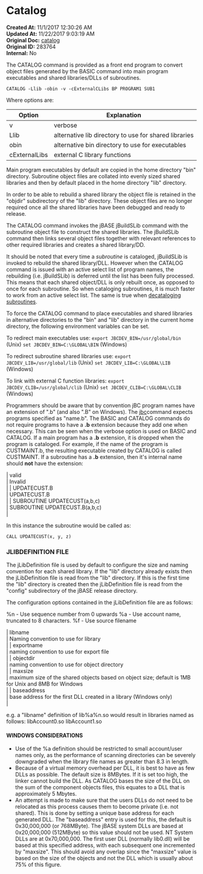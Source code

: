 # Catalog

**Created At:** 11/1/2017 12:30:26 AM  
**Updated At:** 11/22/2017 9:03:19 AM  
**Original Doc:** [catalog](https://docs.jbase.com/49435-compilation/catalog)  
**Original ID:** 283764  
**Internal:** No  


The CATALOG command is provided as a front end program to convert object files generated by the BASIC command into main program executables and shared libraries/DLLs of subroutines.

```
CATALOG -Llib -obin -v -cExternalCLibs BP PROGRAM1 SUB1
```

Where options are:


| Option<br> | Explanation<br> |
| --- | --- |
| v<br> | verbose<br> |
| Llib<br> | alternative lib directory to use for shared libraries<br> |
| obin<br> | alternative bin directory to use for executables<br> |
| cExternalLibs<br> | external C library functions<br> |


Main program executables by default are copied in the home directory "bin" directory. Subroutine object files are collated into evenly sized shared libraries and then by default placed in the home directory "lib" directory.

In order to be able to rebuild a shared library the object file is retained in the "objdir" subdirectory of the "lib" directory. These object files are no longer required once all the shared libraries have been debugged and ready to release.

The CATALOG command invokes the jBASE jBuildSLib command with the subroutine object file to construct the shared libraries. The jBuildSLib command then links several object files together with relevant references to other required libraries and creates a shared library/DD.

It should be noted that every time a *subroutine* is cataloged, jBuildSLib is invoked to rebuild the shared library/DLL. However when the CATALOG command is issued with an active select list of program names, the rebuilding (i.e. jBuildSLib) is deferred until the list has been fully processed. This means that each shared object/DLL is only rebuilt once, as opposed to once for each subroutine. So when cataloging subroutines, it is much faster to work from an active select list. The same is true when [decataloging subroutines](./../decatalog).

To force the CATALOG command to place executables and shared libraries in alternative directories to the "bin" and "lib" directory in the current home directory, the following environment variables can be set.

To redirect main executables use:
`export JBCDEV_BIN=/usr/global/bin` (Unix)
`set JBCDEV_BIN=C:\GLOBAL\BIN` (Windows)

To redirect subroutine shared libraries use:
`export JBCDEV_LIB=/usr/global/lib` (Unix)
`set JBCDEV_LIB=C:\GLOBAL\LIB` (Windows)

To link with external C function libraries:
`export JBCDEV_CLIB=/usr/global/clib` (Unix)
`set JBCDEV_CLIB=C:\GLOBAL\CLIB` (Windows)

Programmers should be aware that by convention jBC program names have an extension of ".b" (and also ".B" on Windows). The [jbc](https://https://static.zumasys.com/jbase/r99/knowledgebase/manuals/3.0/30manpages/man/sup42_JBC.htm)command expects programs specified as "name.b". The BASIC and CATALOG commands do not require programs to have a **.b** extension because they add one when necessary. This can be seen when the verbose option is used on BASIC and CATALOG. If a main program has a **.b** extension, it is dropped when the program is cataloged. For example, if the name of the program is CUSTMAINT.b, the resulting executable created by CATALOG is called CUSTMAINT. If a subroutine has a **.b** extension, then it's internal name should **not** have the extension:


| valid<br> | Invalid<br> |
| UPDATECUST.B<br> | UPDATECUST.B<br> |
| SUBROUTINE UPDATECUST(a,b,c)<br> | SUBROUTINE UPDATECUST.B(a,b,c)<br> |


In this instance the subroutine would be called as:

```
CALL UPDATECUST(x, y, z)
```



### JLIBDEFINITION FILE

The jLibDefinition file is used by default to configure the size and naming convention for each shared library. If the "lib" directory already exists then the jLibDefinition file is read from the "lib" directory. If this is the first time the "lib" directory is created then the jLibDefinition file is read from the "config" subdirectory of the jBASE release directory.

The configuration options contained in the jLibDefinition file are as follows:

%n - Use sequence number from 0 upwards
%a - Use account name, truncated to 8 characters.
%f - Use source filename


| libname<br> | Naming convention to use for library<br> |
| exportname<br> | naming convention to use for export file<br> |
| objectdir<br> | naming convention to use for object directory<br> |
| maxsize<br> | maximum size of the shared objects based on object size; default is 1MB for Unix and 8MB for Windows<br> |
| baseaddress<br> | base address for the first DLL created in a library (Windows only)<br> |


e.g. a "libname" definition of lib%a%n.so would result in libraries named as follows:
libAccount0.so
libAccount1.so



#### WINDOWS CONSIDERATIONS

- Use of the %a definition should be restricted to small account/user names only, as the performance of scanning directories can be severely downgraded when the library file names as greater than 8.3 in length.
- Because of a virtual memory overhead per DLL, it is best to have as few DLLs as possible. The default size is 8MBytes. If it is set too high, the linker cannot build the DLL. As CATALOG bases the size of the DLL on the sum of the component objects files, this equates to a DLL that is approximately 5 Mbytes.
- An attempt is made to make sure that the users DLLs do not need to be relocated as this process causes them to become private (i.e. not shared). This is done by setting a unique base address for each generated DLL. The "baseaddress" entry is used for this, the default is 0x30,000,000 (or 768MByte). The jBASE system DLLs are based at 0x20,000,000 (512MByte) so this value should not be used. NT System DLLs are at 0x70,000,000. The first user DLL (normally lib0.dll) will be based at this specified address, with each subsequent one incremented by "maxsize". This should avoid any overlap since the "maxsize" value is based on the size of the objects and not the DLL which is usually about 75% of this figure.

